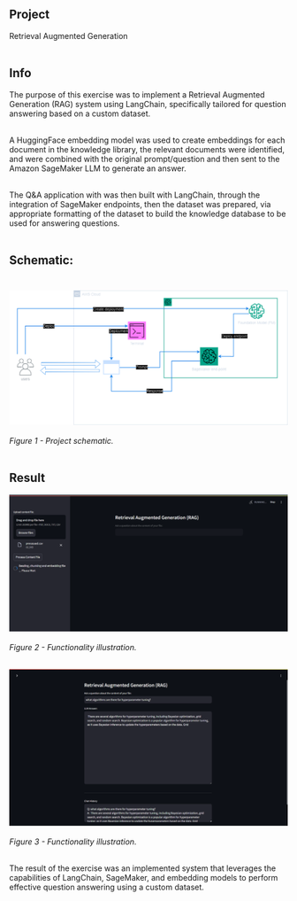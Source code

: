 ## Project
Retrieval Augmented Generation<br><br>

## Info
The purpose of this exercise was to implement a Retrieval Augmented Generation (RAG) system using LangChain, specifically tailored for question answering based on a custom dataset.<br><br>

A HuggingFace embedding model was used to create embeddings for each document in the knowledge library, the relevant documents were identified, and were combined with the original prompt/question and then sent to the Amazon SageMaker LLM to generate an answer.<br><br>


The Q&A application with was then built with LangChain, through the integration of SageMaker endpoints, then the dataset was prepared, via appropriate formatting of the dataset to build the knowledge database to be used for answering questions.<br><br>


## Schematic:<br><br>
<img src="schematic.png" alt="schematic" width="700"/><br><br>
*Figure 1 - Project schematic.*<br><br>

## Result
<img src="dataset.png" width="590"/><br><br>
*Figure 2 - Functionality illustration.*<br><br>

<img src="demo.png" width="590"/><br><br>
*Figure 3 - Functionality illustration.*<br><br>



The result of the exercise was an implemented system that leverages the capabilities of LangChain, SageMaker, and embedding models to perform effective question answering using a custom dataset.